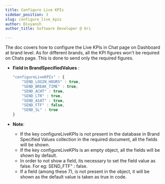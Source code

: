 ```yaml
---
title: Configure Live KPIs
sidebar_position: 3
slug: configure_live_kpis
author: Divyansh 
author_title: Software Developer @ Ori

---
```



The doc covers how to configure the Live KPIs in Chat page on Dashboard at brand level. As for different brands, all the KPI figures won't be required on Chats page. This is done to send only the required figures.

- **Field in BrandSpecifiedValues** :
    ```javascript	
	"configureLiveKPIs" : {
		"SEND_LOGIN_HOURS" : true,
		"SEND_BREAK_TIME" : true,
		"SEND_ACHT" : true,
		"SEND_LTR" : true,
		"SEND_ASAT" : true,
		"SEND_FTF" : false,
		"SEND_SL" : true
	}
	```

- **Note**:
    - If the key configureLiveKPIs is not present in the database in Brand Specified Values collection in the required document, all the fields will be shown.
    - If the key configureLiveKPIs is an empty object, all the fields will be shown by default.
    - In order to not show a field, its necessary to set the field value as false. For eg: SEND_FTF" : false.
    - If a field (among these 7), is not present in the object, it will be shown as the default value is taken as true in code.